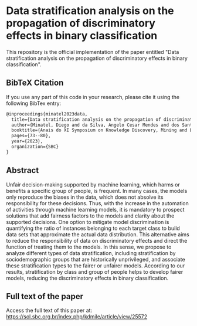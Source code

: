 # Data stratification analysis on the propagation of discriminatory effects in binary classification

This repository is the official implementation of the paper entitled "Data stratification analysis on the propagation of discriminatory effects in binary classification". 

##  BibTeX Citation

If you use any part of this code in your research, please cite it using the following BibTex entry:

```latex
@inproceedings{minatel2023data,
  title={Data stratification analysis on the propagation of discriminatory effects in binary classification},
  author={Minatel, Diego and da Silva, Angelo Cesar Mendes and dos Santos, N{\'\i}colas Roque and Curi, Mariana and Marcacini, Ricardo Marcondes and de Andrade Lopes, Alneu},
  booktitle={Anais do XI Symposium on Knowledge Discovery, Mining and Learning},
  pages={73--80},
  year={2023},
  organization={SBC}
}
```

## Abstract

Unfair decision-making supported by machine learning, which harms or benefits a specific group of people, is frequent. In many cases, the models only reproduce the biases in the data, which does not absolve its responsibility for these decisions. Thus, with the increase in the automation of activities through machine learning models, it is mandatory to prospect solutions that add fairness factors to the models and clarity about the supported decisions. One option to mitigate model discrimination is quantifying the ratio of instances belonging to each target class to build data sets that approximate the actual data distribution. This alternative aims to reduce the responsibility of data on discriminatory effects and direct the function of treating them to the models. In this sense, we propose to analyze different types of data stratification, including stratification by sociodemographic groups that are historically unprivileged, and associate these stratification types to the fairer or unfairer models. According to our results, stratification by class and group of people helps to develop fairer models, reducing the discriminatory effects in binary classification.

## Full text of the paper

Access the full text of this paper at: https://sol.sbc.org.br/index.php/kdmile/article/view/25572
